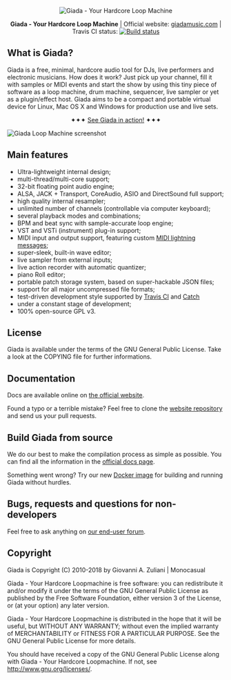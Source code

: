 <p align="center">
	<img src="https://raw.githubusercontent.com/monocasual/giada/master/extras/giada-logotype.png" alt="Giada - Your Hardcore Loop Machine">
</p>

<p align="center">
<strong>Giada - Your Hardcore Loop Machine</strong> | Official website: <a href="https://www.giadamusic.com">giadamusic.com</a> | Travis CI status: <a href="https://travis-ci.org/monocasual/giada"><img src="https://travis-ci.org/monocasual/giada.svg?branch=master" alt="Build status"></a>
</p>

## What is Giada?

Giada is a free, minimal, hardcore audio tool for DJs, live performers and electronic musicians. How does it work? Just pick up your channel, fill it with samples or MIDI events and start the show by using this tiny piece of software as a loop machine, drum machine, sequencer, live sampler or yet as a plugin/effect host. Giada aims to be a compact and portable virtual device for Linux, Mac OS X and Windows for production use and live sets.

<p align="center">
✦✦✦ <a href="http://www.youtube.com/user/GiadaLoopMachine">See Giada in action!</a> ✦✦✦
</p>

![Giada Loop Machine screenshot](http://giadamusic.com/public/img/screenshots/giada-loop-machine-screenshot-14-carousel.jpg)

## Main features

* Ultra-lightweight internal design;
* multi-thread/multi-core support;
* 32-bit floating point audio engine;
* ALSA, JACK + Transport, CoreAudio, ASIO and DirectSound full support;
* high quality internal resampler;
* unlimited number of channels (controllable via computer keyboard);
* several playback modes and combinations;
* BPM and beat sync with sample-accurate loop engine;
* VST and VSTi (instrument) plug-in support;
* MIDI input and output support, featuring custom [MIDI lightning messages](https://github.com/monocasual/giada-midimaps);
* super-sleek, built-in wave editor;
* live sampler from external inputs;
* live action recorder with automatic quantizer;
* piano Roll editor;
* portable patch storage system, based on super-hackable JSON files;
* support for all major uncompressed file formats;
* test-driven development style supported by [Travis CI](https://travis-ci.org/monocasual/giada) and [Catch](https://github.com/philsquared/Catch)
* under a constant stage of development;
* 100% open-source GPL v3.

## License

Giada is available under the terms of the GNU General Public License.
Take a look at the COPYING file for further informations.

## Documentation

Docs are available online on [the official website](https://www.giadamusic.com/documentation-index).

Found a typo or a terrible mistake? Feel free to clone the [website repository](https://github.com/monocasual/giada-www) and send us your pull requests.

## Build Giada from source

We do our best to make the compilation process as simple as possible. You can find all the information in the [official docs page](https://www.giadamusic.com/documentation-compiling-from-source).

Something went wrong? Try our new [Docker image](https://github.com/monocasual/giada-docker) for building and running Giada without hurdles. 

## Bugs, requests and questions for non-developers

Feel free to ask anything on [our end-user forum](https://www.giadamusic.com/forum).

## Copyright

Giada is Copyright (C) 2010-2018 by Giovanni A. Zuliani | Monocasual

Giada - Your Hardcore Loopmachine is free software: you can redistribute it and/or modify it under the terms of the GNU General Public License as published by the Free Software Foundation, either version 3 of the License, or (at your option) any later version.

Giada - Your Hardcore Loopmachine is distributed in the hope that it will be useful, but WITHOUT ANY WARRANTY; without even the implied warranty of MERCHANTABILITY or FITNESS FOR A PARTICULAR PURPOSE. See the GNU General Public License for more details.

You should have received a copy of the GNU General Public License along with Giada - Your Hardcore Loopmachine. If not, see <http://www.gnu.org/licenses/>.
